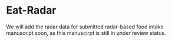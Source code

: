# Eat-Radar
We will add the radar data for submitted radar-based food intake manuscript soon, as this manuscirpt is still in under review status.
